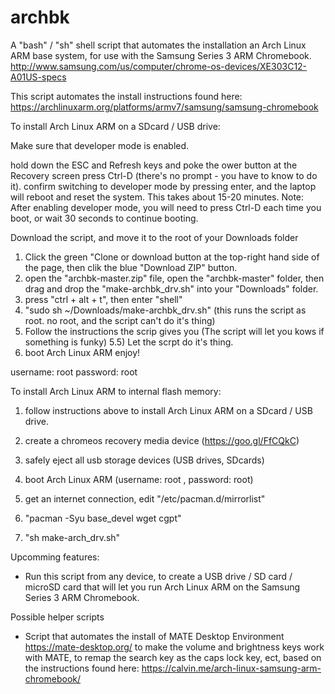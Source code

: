 # archbk

A "bash" / "sh" shell script that automates the installation an Arch Linux ARM base system, for use with the Samsung Series 3 ARM Chromebook. http://www.samsung.com/us/computer/chrome-os-devices/XE303C12-A01US-specs

This script automates the install instructions found here: https://archlinuxarm.org/platforms/armv7/samsung/samsung-chromebook


   
To install Arch Linux ARM on a SDcard / USB drive:

Make sure that developer mode is enabled.

  hold down the ESC and Refresh keys and poke the ower button
  at the Recovery screen press Ctrl-D (there's no prompt - you have to know to do it).
  confirm switching to developer mode by pressing enter, and the laptop will reboot and reset the system. This takes about 15-20 minutes.
  Note: After enabling developer mode, you will need to press Ctrl-D each time you boot, or wait 30 seconds to continue booting.
    
Download the script, and move it to the root of your Downloads folder

  1) Click the green "Clone or download button at the top-right hand side of the page, then clik the blue "Download ZIP" button.
  2) open the "archbk-master.zip" file, open the "archbk-master" folder, then drag and drop the "make-archbk_drv.sh" into your "Downloads" folder.
  3) press "ctrl + alt + t", then enter "shell"
  4) "sudo sh ~/Downloads/make-archbk_drv.sh" (this runs the script as root. no root, and the script can't do it's thing)
  5) Follow the instructions the scrip gives you (The script will let you kows if something is funky)
  5.5) Let the scrpt do it's thing.
  6) boot Arch Linux ARM enjoy!
  
  username: root
  password: root
  
To install Arch Linux ARM to internal flash memory:

  1) follow instructions above to install Arch Linux ARM on a SDcard / USB drive.
  2) create a chromeos recovery media device (https://goo.gl/FfCQkC)
  3) safely eject all usb storage devices (USB drives, SDcards)
  4) boot Arch Linux ARM (username: root , password: root)
 
  5) get an internet connection, edit "/etc/pacman.d/mirrorlist"
  6) "pacman -Syu base_devel wget cgpt"
  7) "sh make-arch_drv.sh"

Upcomming features:
  
  * Run this script from any device, to create a USB drive / SD card / microSD card that will let you run Arch Linux ARM on the Samsung Series 3 ARM Chromebook.
  
Possible helper scripts

  * Script that automates the install of MATE Desktop Environment https://mate-desktop.org/ to make the volume and brightness keys work with MATE, to remap the search key as the caps lock key, ect, based on the instructions found here: https://calvin.me/arch-linux-samsung-arm-chromebook/
